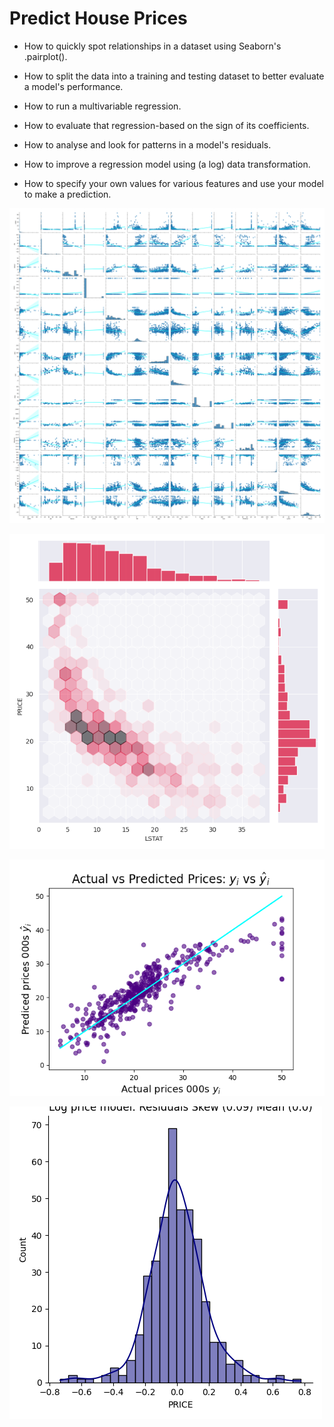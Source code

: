 # Predict House Prices


- How to quickly spot relationships in a dataset using Seaborn's .pairplot().
  

- How to split the data into a training and testing dataset to better evaluate a model's performance.


- How to run a multivariable regression.


- How to evaluate that regression-based on the sign of its coefficients.


- How to analyse and look for patterns in a model's residuals.


- How to improve a regression model using (a log) data transformation.


- How to specify your own values for various features and use your model to make a prediction.


![alt text](https://github.com/macosta-42/100_days_of_code/blob/main/4_Advanced/day80_Predict_House_Prices/myplot1.png?raw=true)

![alt text](https://github.com/macosta-42/100_days_of_code/blob/main/4_Advanced/day80_Predict_House_Prices/myplot2.png?raw=true)

![alt text](https://github.com/macosta-42/100_days_of_code/blob/main/4_Advanced/day80_Predict_House_Prices/myplot3.png?raw=true)

![alt text](https://github.com/macosta-42/100_days_of_code/blob/main/4_Advanced/day80_Predict_House_Prices/myplot4.png?raw=true)